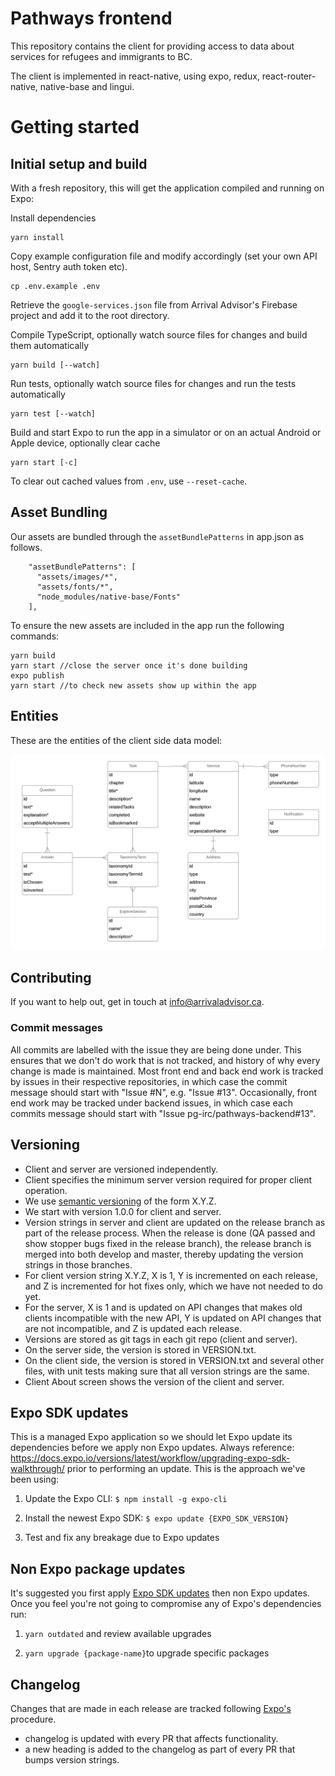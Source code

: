 # Pathways frontend

This repository contains the client for providing access to data about services for refugees and immigrants to BC.

The client is implemented in react-native, using expo, redux, react-router-native, native-base and lingui.

# Getting started

## Initial setup and build

With a fresh repository, this will get the application compiled and running on Expo:

Install dependencies

```
yarn install
```

Copy example configuration file and modify accordingly (set your own API host, Sentry auth token etc).

```
cp .env.example .env
```

Retrieve the `google-services.json` file from Arrival Advisor's Firebase project and add it to the root directory.

Compile TypeScript, optionally watch source files for changes and build them automatically

```
yarn build [--watch]
```

Run tests, optionally watch source files for changes and run the tests automatically

```
yarn test [--watch]
```

Build and start Expo to run the app in a simulator or on an actual Android or Apple device, optionally clear cache

```
yarn start [-c]
```

To clear out cached values from `.env`, use `--reset-cache`.

## Asset Bundling

Our assets are bundled through the `assetBundlePatterns` in app.json as follows.

```
    "assetBundlePatterns": [
      "assets/images/*",
      "assets/fonts/*",
      "node_modules/native-base/Fonts"
    ],
```

To ensure the new assets are included in the app run the following commands:

```
yarn build
yarn start //close the server once it's done building
expo publish
yarn start //to check new assets show up within the app
```

## Entities

These are the entities of the client side data model:

![Entities](ENTITIES.png)

## Contributing

If you want to help out, get in touch at info@arrivaladvisor.ca.

### Commit messages

All commits are labelled with the issue they are being done under. This ensures that we don't do work that is not tracked, and history of why every change is made is maintained. Most front end and back end work is tracked by issues in their respective repositories, in which case the commit message should start with "Issue #N", e.g. "Issue #13". Occasionally, front end work may be tracked under backend issues, in which case each commits message should start with "Issue pg-irc/pathways-backend#13".

## Versioning

* Client and server are versioned independently.
* Client specifies the minimum server version required for proper client operation.
* We use [semantic versioning](https://semver.org/) of the form X.Y.Z.
* We start with version 1.0.0 for client and server.
* Version strings in server and client are updated on the release branch as part of the release process. When the release is done (QA passed and show stopper bugs fixed in the release branch), the release branch is merged into both develop and master, thereby updating the version strings in those branches.
* For client version string X.Y.Z, X is 1, Y is incremented on each release, and Z is incremented for hot fixes only, which we have not needed to do yet.
* For the server, X is 1 and is updated on API changes that makes old clients incompatible with the new API, Y is updated on API changes that are not incompatible, and Z is updated each release.
* Versions are stored as git tags in each git repo (client and server).
* On the server side, the version is stored in VERSION.txt.
* On the client side, the version is stored in VERSION.txt and several other files, with unit tests making sure that all version strings are the same.
* Client About screen shows the version of the client and server.

## Expo SDK updates

This is a managed Expo application so we should let Expo update its dependencies before we apply non Expo updates. Always reference: https://docs.expo.io/versions/latest/workflow/upgrading-expo-sdk-walkthrough/ prior to performing an update. This is the approach we've been using:

1. Update the Expo CLI: `$ npm install -g expo-cli`

2. Install the newest Expo SDK: `$ expo update {EXPO_SDK_VERSION}`

3. Test and fix any breakage due to Expo updates

## Non Expo package updates

It's suggested you first apply [Expo SDK updates](#expo-sdk-updates) then non Expo updates. Once you feel you're not going to compromise any of Expo's dependencies run:

1. `yarn outdated` and review available upgrades

2. `yarn upgrade {package-name}`to upgrade specific packages

## Changelog

Changes that are made in each release are tracked following [Expo's](https://github.com/expo/expo/blob/master/CHANGELOG.md) procedure.


* changelog is updated with every PR that affects functionality.
* a new heading is added to the changelog as part of every PR that bumps version strings.
